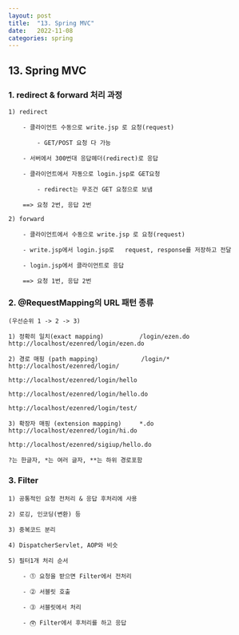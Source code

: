 ```yaml
---
layout: post
title:  "13. Spring MVC"
date:   2022-11-08
categories: spring
---
```


## 13. Spring MVC

### 1. redirect & forward 처리 과정 

    1) redirect

        - 클라이언트 수동으로 write.jsp 로 요청(request)

            - GET/POST 요청 다 가능

        - 서버에서 300번대 응답헤더(redirect)로 응답 

        - 클라이언트에서 자동으로 login.jsp로 GET요청

            - redirect는 무조건 GET 요청으로 보냄

        ==> 요청 2번, 응답 2번    

    2) forward 

        - 클라이언트에서 수동으로 write.jsp 로 요청(request)

        - write.jsp에서 login.jsp로   request, response를 저장하고 전달

        - login.jsp에서 클라이언트로 응답             

        ==> 요청 1번, 응답 2번 

### 2. @RequestMapping의 URL 패턴 종류

    (우선순위 1 -> 2 -> 3)

    1) 정확히 일치(exact mapping)          /login/ezen.do       http://localhost/ezenred/login/ezen.do

    2) 경로 매핑 (path mapping)            /login/*             http://localhost/ezenred/login/
                                                               http://localhost/ezenred/login/hello
                                                               http://localhost/ezenred/login/hello.do
                                                               http://localhost/ezenred/login/test/    

    3) 확장자 매핑 (extension mapping)     *.do                 http://localhost/ezenred/login/hi.do
                                                               http://localhost/ezenred/sigiup/hello.do

    ?는 한글자, *는 여러 글자, **는 하위 경로포함                                                                    

### 3. Filter 

    1) 공통적인 요청 전처리 & 응답 후처리에 사용

    2) 로깅, 인코딩(변환) 등

    3) 중복코드 분리

    4) DispatcherServlet, AOP와 비슷 

    5) 필터1개 처리 순서   

        - ⓵ 요청을 받으면 Filter에서 전처리 

        - ⓶ 서블릿 호출 
        
        - ⓷ 서블릿에서 처리 

        - ⓸ Filter에서 후처리를 하고 응답
